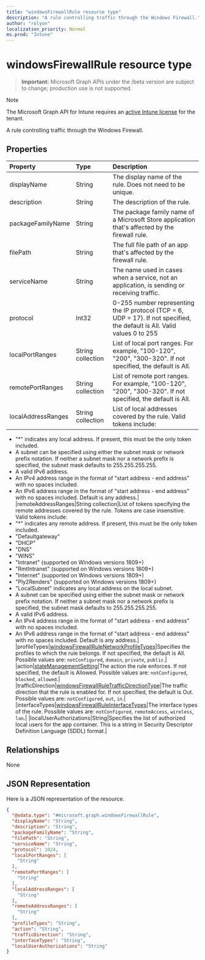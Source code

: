 ```yaml
---
title: "windowsFirewallRule resource type"
description: "A rule controlling traffic through the Windows Firewall."
author: "rolyon"
localization_priority: Normal
ms.prod: "Intune"
---
```


# windowsFirewallRule resource type

> **Important:** Microsoft Graph APIs under the /beta version are subject to change; production use is not supported.

> [!NOTE]
> The Microsoft Graph API for Intune requires an [active Intune license](https://go.microsoft.com/fwlink/?linkid=839381) for the tenant.

A rule controlling traffic through the Windows Firewall.

## Properties
|Property|Type|Description|
|:---|:---|:---|
|displayName|String|The display name of the rule. Does not need to be unique.|
|description|String|The description of the rule.|
|packageFamilyName|String|The package family name of a Microsoft Store application that's affected by the firewall rule.|
|filePath|String|The full file path of an app that's affected by the firewall rule.|
|serviceName|String|The name used in cases when a service, not an application, is sending or receiving traffic.|
|protocol|Int32|0-255 number representing the IP protocol (TCP = 6, UDP = 17). If not specified, the default is All. Valid values 0 to 255|
|localPortRanges|String collection|List of local port ranges. For example, "100-120", "200", "300-320". If not specified, the default is All.|
|remotePortRanges|String collection|List of remote port ranges. For example, "100-120", "200", "300-320". If not specified, the default is All.|
|localAddressRanges|String collection|List of local addresses covered by the rule. Valid tokens include:
- "*" indicates any local address. If present, this must be the only token included.
- A subnet can be specified using either the subnet mask or network prefix notation. If neither a subnet mask nor a network prefix is specified, the subnet mask defaults to 255.255.255.255.
- A valid IPv6 address.
- An IPv4 address range in the format of "start address - end address" with no spaces included.
- An IPv6 address range in the format of "start address - end address" with no spaces included.
Default is any address.|
|remoteAddressRanges|String collection|List of tokens specifying the remote addresses covered by the rule. Tokens are case insensitive. Valid tokens include:
- "*" indicates any remote address. If present, this must be the only token included.
- "Defaultgateway"
- "DHCP"
- "DNS"
- "WINS"
- "Intranet" (supported on Windows versions 1809+)
- "RmtIntranet" (supported on Windows versions 1809+)
- "Internet" (supported on Windows versions 1809+)
- "Ply2Renders" (supported on Windows versions 1809+)
- "LocalSubnet" indicates any local address on the local subnet.
- A subnet can be specified using either the subnet mask or network prefix notation. If neither a subnet mask nor a network prefix is specified, the subnet mask defaults to 255.255.255.255.
- A valid IPv6 address.
- An IPv4 address range in the format of "start address - end address" with no spaces included.
- An IPv6 address range in the format of "start address - end address" with no spaces included.
Default is any address.|
|profileTypes|[windowsFirewallRuleNetworkProfileTypes](../resources/intune-deviceconfig-windowsfirewallrulenetworkprofiletypes.md)|Specifies the profiles to which the rule belongs. If not specified, the default is All. Possible values are: `notConfigured`, `domain`, `private`, `public`.|
|action|[stateManagementSetting](../resources/intune-deviceconfig-statemanagementsetting.md)|The action the rule enforces. If not specified, the default is Allowed. Possible values are: `notConfigured`, `blocked`, `allowed`.|
|trafficDirection|[windowsFirewallRuleTrafficDirectionType](../resources/intune-deviceconfig-windowsfirewallruletrafficdirectiontype.md)|The traffic direction that the rule is enabled for. If not specified, the default is Out. Possible values are: `notConfigured`, `out`, `in`.|
|interfaceTypes|[windowsFirewallRuleInterfaceTypes](../resources/intune-deviceconfig-windowsfirewallruleinterfacetypes.md)|The interface types of the rule. Possible values are: `notConfigured`, `remoteAccess`, `wireless`, `lan`.|
|localUserAuthorizations|String|Specifies the list of authorized local users for the app container. This is a string in Security Descriptor Definition Language (SDDL) format.|

## Relationships
None

## JSON Representation
Here is a JSON representation of the resource.
<!-- {
  "blockType": "resource",
  "@odata.type": "microsoft.graph.windowsFirewallRule"
}
-->
``` json
{
  "@odata.type": "#microsoft.graph.windowsFirewallRule",
  "displayName": "String",
  "description": "String",
  "packageFamilyName": "String",
  "filePath": "String",
  "serviceName": "String",
  "protocol": 1024,
  "localPortRanges": [
    "String"
  ],
  "remotePortRanges": [
    "String"
  ],
  "localAddressRanges": [
    "String"
  ],
  "remoteAddressRanges": [
    "String"
  ],
  "profileTypes": "String",
  "action": "String",
  "trafficDirection": "String",
  "interfaceTypes": "String",
  "localUserAuthorizations": "String"
}
```





